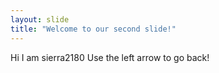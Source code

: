 ```yaml
---
layout: slide
title: "Welcome to our second slide!"
---
```

Hi I am sierra2180
Use the left arrow to go back!

